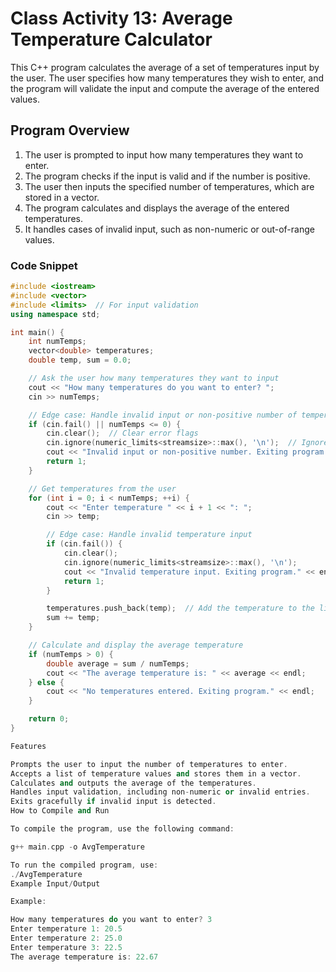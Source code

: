 # Class Activity 13: Average Temperature Calculator

This C++ program calculates the average of a set of temperatures input by the user. The user specifies how many temperatures they wish to enter, and the program will validate the input and compute the average of the entered values.

## Program Overview

1. The user is prompted to input how many temperatures they want to enter.
2. The program checks if the input is valid and if the number is positive.
3. The user then inputs the specified number of temperatures, which are stored in a vector.
4. The program calculates and displays the average of the entered temperatures.
5. It handles cases of invalid input, such as non-numeric or out-of-range values.

### Code Snippet

```cpp
#include <iostream>
#include <vector>
#include <limits>  // For input validation
using namespace std;

int main() {
    int numTemps;
    vector<double> temperatures;
    double temp, sum = 0.0;

    // Ask the user how many temperatures they want to input
    cout << "How many temperatures do you want to enter? ";
    cin >> numTemps;

    // Edge case: Handle invalid input or non-positive number of temperatures
    if (cin.fail() || numTemps <= 0) {
        cin.clear();  // Clear error flags
        cin.ignore(numeric_limits<streamsize>::max(), '\n');  // Ignore invalid input
        cout << "Invalid input or non-positive number. Exiting program." << endl;
        return 1;
    }

    // Get temperatures from the user
    for (int i = 0; i < numTemps; ++i) {
        cout << "Enter temperature " << i + 1 << ": ";
        cin >> temp;

        // Edge case: Handle invalid temperature input
        if (cin.fail()) {
            cin.clear();
            cin.ignore(numeric_limits<streamsize>::max(), '\n');
            cout << "Invalid temperature input. Exiting program." << endl;
            return 1;
        }

        temperatures.push_back(temp);  // Add the temperature to the list
        sum += temp;
    }

    // Calculate and display the average temperature
    if (numTemps > 0) {
        double average = sum / numTemps;
        cout << "The average temperature is: " << average << endl;
    } else {
        cout << "No temperatures entered. Exiting program." << endl;
    }

    return 0;
}

Features

Prompts the user to input the number of temperatures to enter.
Accepts a list of temperature values and stores them in a vector.
Calculates and outputs the average of the temperatures.
Handles input validation, including non-numeric or invalid entries.
Exits gracefully if invalid input is detected.
How to Compile and Run

To compile the program, use the following command:

g++ main.cpp -o AvgTemperature

To run the compiled program, use:
./AvgTemperature
Example Input/Output

Example:

How many temperatures do you want to enter? 3
Enter temperature 1: 20.5
Enter temperature 2: 25.0
Enter temperature 3: 22.5
The average temperature is: 22.67



